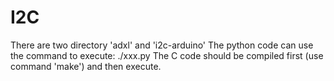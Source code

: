 # I2C
There are two directory 'adxl' and 'i2c-arduino'
The python code can use the command to execute:  ./xxx.py
The C code should be compiled first (use command 'make') and then execute.
